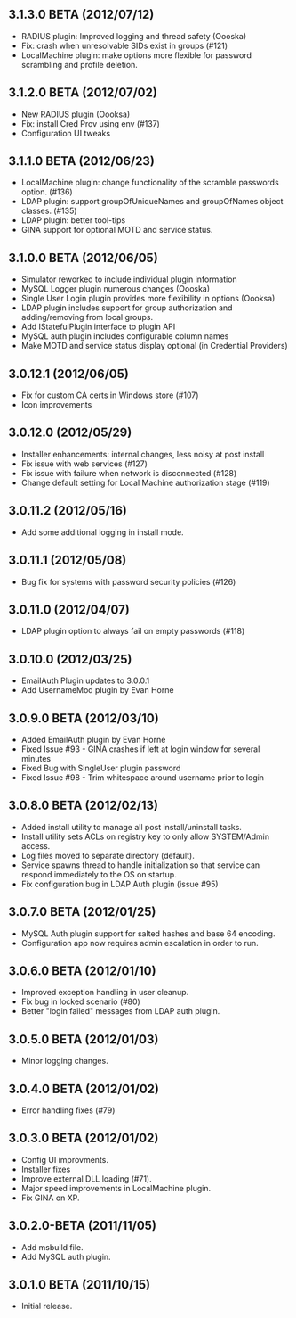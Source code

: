 3.1.3.0 BETA (2012/07/12)
---------------------------
 - RADIUS plugin: Improved logging and thread safety (Oooska)
 - Fix: crash when unresolvable SIDs exist in groups (#121)
 - LocalMachine plugin: make options more flexible for password scrambling
   and profile deletion.

3.1.2.0 BETA (2012/07/02)
---------------------------
 - New RADIUS plugin (Oooksa)
 - Fix: install Cred Prov using env (#137)
 - Configuration UI tweaks

3.1.1.0 BETA (2012/06/23)
---------------------------
 - LocalMachine plugin: change functionality of the scramble passwords
   option.  (#136)
 - LDAP plugin: support groupOfUniqueNames and groupOfNames object
   classes.  (#135)
 - LDAP plugin: better tool-tips
 - GINA support for optional MOTD and service status.

3.1.0.0 BETA (2012/06/05)
---------------------------
 - Simulator reworked to include individual plugin information
 - MySQL Logger plugin numerous changes (Oooska)
 - Single User Login plugin provides more flexibility in options (Oooksa)
 - LDAP plugin includes support for group authorization and adding/removing
   from local groups.
 - Add IStatefulPlugin interface to plugin API
 - MySQL auth plugin includes configurable column names
 - Make MOTD and service status display optional (in Credential Providers)

3.0.12.1 (2012/06/05)
---------------------------
 - Fix for custom CA certs in Windows store (#107)
 - Icon improvements

3.0.12.0 (2012/05/29)
---------------------------
 - Installer enhancements: internal changes, less noisy at post install
 - Fix issue with web services (#127)
 - Fix issue with failure when network is disconnected (#128)
 - Change default setting for Local Machine authorization stage (#119)

3.0.11.2 (2012/05/16)
---------------------------
 - Add some additional logging in install mode.

3.0.11.1 (2012/05/08)
---------------------------
 - Bug fix for systems with password security policies (#126)

3.0.11.0 (2012/04/07)
---------------------------
 - LDAP plugin option to always fail on empty passwords (#118)

3.0.10.0 (2012/03/25)
---------------------------
 - EmailAuth Plugin updates to 3.0.0.1
 - Add UsernameMod plugin by Evan Horne

3.0.9.0 BETA (2012/03/10)
----------------------------
 - Added EmailAuth plugin by Evan Horne
 - Fixed Issue #93 - GINA crashes if left at login window for several minutes
 - Fixed Bug with SingleUser plugin password
 - Fixed Issue #98 - Trim whitespace around username prior to login

3.0.8.0 BETA (2012/02/13)
----------------------------
 - Added install utility to manage all post install/uninstall tasks.
 - Install utility sets ACLs on registry key to only allow SYSTEM/Admin access.
 - Log files moved to separate directory (default).
 - Service spawns thread to handle initialization so that service can
   respond immediately to the OS on startup.
 - Fix configuration bug in LDAP Auth plugin (issue #95)

3.0.7.0 BETA (2012/01/25)
----------------------------
 - MySQL Auth plugin support for salted hashes and base 64 encoding.
 - Configuration app now requires admin escalation in order to run.

3.0.6.0 BETA (2012/01/10)
----------------------------
 - Improved exception handling in user cleanup.
 - Fix bug in locked scenario (#80)
 - Better "login failed" messages from LDAP auth plugin.

3.0.5.0 BETA (2012/01/03)
----------------------------
 - Minor logging changes.

3.0.4.0 BETA (2012/01/02)
----------------------------
 - Error handling fixes (#79)

3.0.3.0 BETA (2012/01/02)
----------------------------
 - Config UI improvments.
 - Installer fixes
 - Improve external DLL loading (#71).
 - Major speed improvements in LocalMachine plugin.
 - Fix GINA on XP.


3.0.2.0-BETA (2011/11/05)
----------------------------
 - Add msbuild file.
 - Add MySQL auth plugin.

3.0.1.0 BETA (2011/10/15)
----------------------------
 - Initial release.

